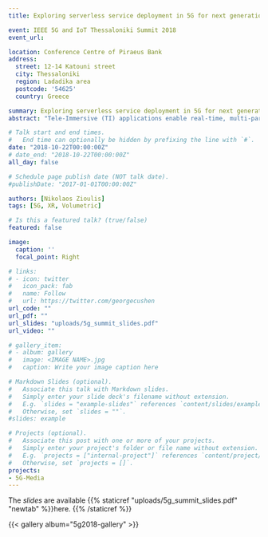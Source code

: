 ```yaml
---
title: Exploring serverless service deployment in 5G for next generation media applications

event: IEEE 5G and IoT Thessaloniki Summit 2018
event_url: 

location: Conference Centre of Piraeus Bank
address:
  street: 12-14 Katouni street 
  city: Thessaloniki
  region: Ladadika area
  postcode: '54625'
  country: Greece

summary: Exploring serverless service deployment in 5G for next generation media applications.
abstract: "Tele-Immersive (TI) applications enable real-time, multi-party interaction of users spread around the globe, by placing them inside a virtual world. With the ongoing Virtual Reality revolution, specialized hardware entering the consumer market and significant funds coming to VR related technologies, these next generation communication applications are now starting to emerge and are expected to take the networking world by storm. Quality of Service (QoS) and Quality of Experience (QoE) are top priorities in immersive media whereas availability and interaction between users are considered critical challenges that need to be met as they ensure a smooth user experience. High quality 3D reconstructions of users are created, usually in the form of time-varying meshes (TVM), which produce large volumes of heterogeneous data, thus, creating a challenging networking scenario. Although TVM data can be compressed via static mesh compression or techniques that exploit correlations of the data over time, compression schemes are not yet ready to support real-time applications. The volume of data produced by real-time TI applications is increasing dramatically, imposing limitations on the network transmission of those data, in real time, with current network technologies. As a result, the use of 5G networking technology appears now more than ever, as a necessity for real time TI applications not only in the gaming industry but also in other areas such as advertising or e-health. These have high requirements for (i) very high bandwidth, (ii) ultra-low latency, (iii) ultra-high reliability and (iv) broadband access in high crowd-density areas."

# Talk start and end times.
#   End time can optionally be hidden by prefixing the line with `#`.
date: "2018-10-22T00:00:00Z"
# date_end: "2018-10-22T00:00:00Z"
all_day: false

# Schedule page publish date (NOT talk date).
#publishDate: "2017-01-01T00:00:00Z"

authors: [Nikolaos Zioulis]
tags: [5G, XR, Volumetric]

# Is this a featured talk? (true/false)
featured: false

image:
  caption: ''
  focal_point: Right

# links:
# - icon: twitter
#   icon_pack: fab
#   name: Follow
#   url: https://twitter.com/georgecushen
url_code: ""
url_pdf: ""
url_slides: "uploads/5g_summit_slides.pdf"
url_video: ""

# gallery_item:
# - album: gallery
#   image: <IMAGE NAME>.jpg
#   caption: Write your image caption here

# Markdown Slides (optional).
#   Associate this talk with Markdown slides.
#   Simply enter your slide deck's filename without extension.
#   E.g. `slides = "example-slides"` references `content/slides/example-slides.md`.
#   Otherwise, set `slides = ""`.
#slides: example

# Projects (optional).
#   Associate this post with one or more of your projects.
#   Simply enter your project's folder or file name without extension.
#   E.g. `projects = ["internal-project"]` references `content/project/deep-learning/index.md`.
#   Otherwise, set `projects = []`.
projects:
- 5G-Media
---
```


The _slides_ are available {{% staticref "uploads/5g_summit_slides.pdf" "newtab" %}}here. {{% /staticref %}}

{{< gallery album="5g2018-gallery" >}}


<!-- {{% callout note %}}
Click on the **Slides** button above to view the built-in slides feature.
{{% /callout %}}

Slides can be added in a few ways:

- **Create** slides using Wowchemy's [*Slides*](https://wowchemy.com/docs/managing-content/#create-slides) feature and link using `slides` parameter in the front matter of the talk file
- **Upload** an existing slide deck to `static/` and link using `url_slides` parameter in the front matter of the talk file
- **Embed** your slides (e.g. Google Slides) or presentation video on this page using [shortcodes](https://wowchemy.com/docs/writing-markdown-latex/).

Further event details, including [page elements](https://wowchemy.com/docs/writing-markdown-latex/) such as image galleries, can be added to the body of this page. -->
